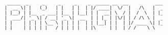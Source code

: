 <pre align="center">
  _____  _     _     _     _    _  _____ __  __          ______ 
 |  __ \| |   (_)   | |   | |  | |/ ____|  \/  |   /\   |  ____|
 | |__) | |__  _ ___| |__ | |__| | |  __| \  / |  /  \  | |__   
 |  ___/| '_ \| / __| '_ \|  __  | | |_ | |\/| | / /\ \ |  __|  
 | |    | | | | \__ \ | | | |  | | |__| | |  | |/ ____ \| |____ 
 |_|    |_| |_|_|___/_| |_|_|  |_|\_____|_|  |_/_/    \_\______|
</pre>
